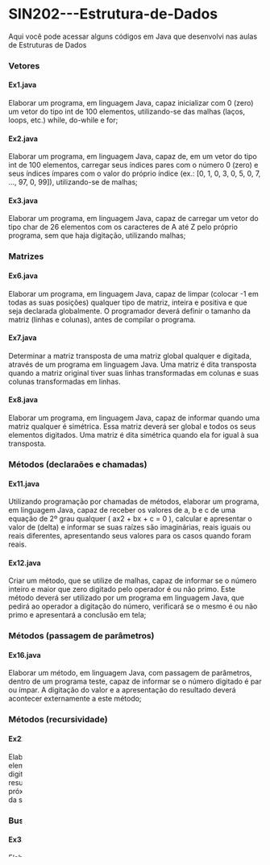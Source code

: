 # SIN202---Estrutura-de-Dados
Aqui você pode acessar alguns códigos em Java que desenvolvi nas aulas de Estruturas de Dados

### Vetores
#### Ex1.java 
Elaborar um programa, em linguagem Java, capaz inicializar com 0 (zero) um vetor do tipo int de 100 elementos, utilizando-se das malhas (laços, loops, etc.) while, do-while e for;
#### Ex2.java
Elaborar um programa, em linguagem Java, capaz de, em um vetor do tipo int de 100 elementos, carregar seus índices pares com o número 0 (zero) e seus índices ímpares com o valor do próprio índice (ex.: [0, 1, 0, 3, 0, 5, 0, 7, ..., 97, 0, 99]), utilizando-se de malhas;
#### Ex3.java
Elaborar um programa, em linguagem Java, capaz de carregar um vetor do tipo char de 26 elementos com os caracteres de A até Z pelo próprio programa, sem que haja digitação, utilizando malhas;

### Matrizes
#### Ex6.java 
Elaborar um programa, em linguagem Java, capaz de limpar (colocar -1 em todas as suas posições) qualquer tipo de matriz, inteira e positiva e que seja declarada globalmente. O programador deverá definir o tamanho da matriz (linhas e colunas), antes de compilar o programa.
#### Ex7.java
Determinar a matriz transposta de uma matriz global qualquer e digitada, através de um programa em linguagem Java. Uma matriz é dita transposta quando a matriz original tiver suas linhas transformadas em colunas e suas colunas transformadas em linhas.
#### Ex8.java
Elaborar um programa, em linguagem Java, capaz de informar quando uma matriz qualquer é simétrica. Essa matriz deverá ser global e todos os seus elementos digitados. Uma matriz é dita simétrica quando ela for igual à sua transposta.

### Métodos (declaraões e chamadas)
#### Ex11.java 
Utilizando programação por chamadas de métodos, elaborar um programa, em linguagem Java, capaz de receber os valores de a, b e c de uma equação de 2º grau qualquer ( ax2 + bx + c = 0 ), calcular e apresentar o valor de (delta) e informar se suas raízes são imaginárias, reais iguais ou reais diferentes, apresentando seus valores para os casos quando foram reais.
#### Ex12.java 
Criar um método, que se utilize de malhas, capaz de informar se o número inteiro e maior que zero digitado pelo operador é ou não primo. Este método deverá ser utilizado por um programa em linguagem Java, que pedirá ao operador a digitação do número, verificará se o mesmo é ou não primo e apresentará a conclusão em tela;

### Métodos (passagem de parâmetros)
#### Ex16.java 
Elaborar um método, em linguagem Java, com passagem de parâmetros, dentro de um programa teste, capaz de informar se o número digitado é par ou ímpar. A digitação do valor e a apresentação do resultado deverá acontecer externamente a este método; 

### Métodos (recursividade)
#### Ex22.java 
Elaborar um programa, em linguagem Java, para calcular o N-ésimo elemento da série de Fibonacci. O índice desse elemento deverá ser digitado para a realização do cálculo. Criar um método que calcula o resultado da série, utilizando-se da recursividade. Série de Fibonacci: O próximo elemento tem o valor igual à soma dos dois elementos anteriores da série: 1, 1, 2, 3, 5, 8, 13, 21, ..., ;

### Busca Linear
#### Ex32.java 
Elaborar um programa, em linguagem Java, capaz de carregar, em um vetor do tipo int, 15 números digitados pelo operador, formando uma espécie de base de dados. Após isto, o programa deverá solicitar a digitação de outro número, denominado número de busca, o qual será localizado no vetor anterior. O programa deverá apresentar, em tela, o resultado de uma busca linear, informando o índice do vetor no qual se encontra o número de busca (utilizar o tamanho máximo do vetor como terminador da operação, caso o número de busca não seja localizado). A busca linear deverá ser um método que se utilize de passagem de parâmetros e o vetor não deverá ser variável global do programa

### Busca Linear Recursiva
#### Ex39.java 
Elaborar um programa, em linguagem Java, que utilize apenas métodos recursivos, capaz de receber, via teclado, 10 elementos tipo int de um vetor e um outro elemento tipo int com o qual será feita uma busca linear no vetor digitado, ao longo dos seus índices ímpares somente, no sentido do menor índice para o maior índice. O programa deverá informar o valor do menor índice do vetor que contém o elemento igual ao valor digitado


### Busca Linear Recursiva
#### Ex42.java 
Elaborar um programa, em linguagem Java, capaz de receber 10 elementos diferentes do tipo char, em ordem crescente, armazená-los em um vetor do mesmo tipo e tamanho, no sentido do menor para o maior índice. O programa deverá pedir ao operador para que digite mais um caractere, o qual será localizado no determinado vetor. O programa apresentará em tela o resultado de uma busca binária por todos os índices, do menor para o maior, informando ao operador o número do índice do vetor no qual se encontra o caractere digitado, ou, se for o caso, que o caractere não se encontra no vetor (utilizar o tamanho máximo do vetor como terminador da busca no vetor). Utilizar um método iterativo de busca binária construído com passagem de parâmetros.



